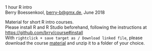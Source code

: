 1 hour R intro  
Berry Boessenkool, <berry-b@gmx.de>, June 2018

Material for short R intro courses.  
Please install R and R Studio beforehand, following the instructions at
<https://github.com/brry/course#install>  
With `rightclick + save target as / Download linked file`, please download the course 
[material](https://github.com/brry/hour/raw/master/Material/Rintro.zip) and
unzip it to a folder of your choice.
